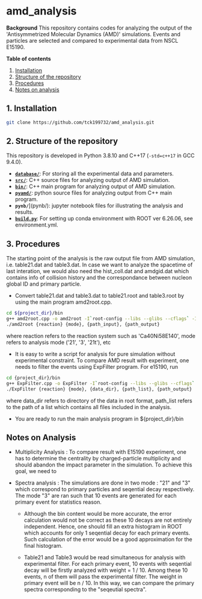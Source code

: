 # amd_analysis


**Background**
This repository contains codes for analyzing the output of the 'Antisymmetrized Molecular Dynamics (AMD)' simulations. Events and particles are selected and compared to experimental data from NSCL E15190.

**Table of contents**
1. [Installation](#1-installation)
2. [Structure of the repository](#2-structure-of-the-repository)
3. [Procedures](#3-procedures)
4. [Notes on analysis](#4-notes-on-analysis)

## 1. Installation
```bash
git clone https://github.com/tck199732/amd_analysis.git
```

## 2. Structure of the repository
This repository is developed in Python 3.8.10 and C++17 (`-std=c++17` in GCC 9.4.0).
- [**`database/`**](database/): For storing all the experimental data and parameters.
- [**`src/`**](src/): C++ source files for analyzing output of AMD simulation.
- [**`bin/`**](bin/): C++ main program for analyzing output of AMD simulation.
- [**`pyamd/`**](pyamd/): python source files for analyzing output from C++ main program.
- **`pynb/`**](pynb/): jupyter notebook files for illustrating the analysis and results.
- [**`build.py`**](build.py): For setting up conda environment with ROOT ver 6.26.06, see environment.yml.

## 3. Procedures
The starting point of the analysis is the raw output file from AMD simulation, i.e. table21.dat and table3.dat. In case we want to analyze the spacetime of last interation, we would also need the hist_coll.dat and amdgid.dat which contains info of collision history and the correspondance between nucleon global ID and primary particle. 

- Convert table21.dat and table3.dat to table21.root and table3.root by using the main program amd2root.cpp.
```bash
cd ${project_dir}/bin
g++ amd2root.cpp -o amd2root -I`root-config --libs --glibs --cflags` -I../src
./amd2root {reaction} {mode}, {path_input}, {path_output}
```
where reaction refers to the reaction system such as 'Ca40Ni58E140', mode refers to analysis mode ('21', '3', '21t'), etc

- It is easy to write a script for analysis for pure simulation without experimental constraint. To compare AMD result with experiment, one needs to filter the events using ExpFilter program. For e15190, run 
```bash
cd {project_dir}/bin
g++ ExpFilter.cpp -o ExpFilter -I`root-config --libs --glibs --cflags` -I${project_dir}/src
./ExpFilter {reaction} {mode}, {data_dir}, {path_list}, {path_output}
```
where data_dir refers to directory of the data in root format, path_list refers to the path of a list which contains all files included in the analysis.

- You are ready to run the main analysis program in ${project_dir}/bin

## Notes on Analysis

- Multiplicity Analysis : To compare result with E15190 experiment, one has to determine the centrality by charged-particle multiplicity and should abandon the impact parameter in the simulation. To achieve this goal, we need to 

- Spectra analysis : The simulations are done in two mode : "21" and "3" which correspond to primary particles and seqential decay respectively. The mode "3" are ran such that 10 events are generated for each primary event for statistics reason.
    -  Although the bin content would be more accurate, the error calculation would not be correct as these 10 decays are not entirely independent. Hence, one should fill an extra histogram in ROOT which accounts for only 1 seqential decay for each primary events. Such calculation of the error would be a good approximation for the final histogram.

    - Table21 and Table3 would be read simultaneous for analysis with experimental filter. For each primary event, 10 events with seqential decay will be firstly analyzed with weight = 1 / 10.  Among these 10 events, n of them will pass the experimental filter. The weight in primary event will be n / 10. In this way, we can compare the primary spectra corresponding to the "seqeutial spectra".

